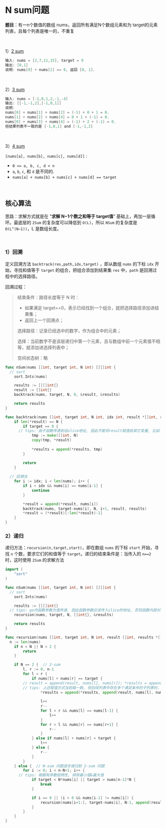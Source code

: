 # N sum问题

**题目**：有一n个数值的数组 nums，返回所有满足N个数组元素和为 target的元素列表，且每个列表是唯一的，不重复

​      

1）[2 sum](https://leetcode.com/problems/two-sum/)

```java
输入: nums = [2,7,11,15], target = 9
输出: [0,1]
说明: nums[0] + nums[1] == 9, 返回 [0, 1].
```

​    

2）[3 sum](https://leetcode.com/problems/3sum/)

```java
输入: nums = [-1,0,1,2,-1,-4]
输出: [[-1,-1,2],[-1,0,1]]
说明: 
nums[0] + nums[1] + nums[2] = (-1) + 0 + 1 = 0.
nums[1] + nums[2] + nums[4] = 0 + 1 + (-1) = 0.
nums[0] + nums[3] + nums[4] = (-1) + 2 + (-1) = 0.
但结果列表不一致的是 [-1,0,1] and [-1,-1,2]
```

​      

3）[4 sum](https://leetcode.com/problems/4sum/)

 `[nums[a], nums[b], nums[c], nums[d]]` :

- `0 <= a, b, c, d < n`
- `a`, `b`, `c`, 和 `d` 是不同的.
- `nums[a] + nums[b] + nums[c] + nums[d] == target`

​    

## 核心算法

思路：求解方式就是在 “**求解 N−1个数之和等于 target值**” 基础上，再加一层循环。最底层的 `2Sum` 的复杂度可以降低到 `O(L)`，所以 `NSum` 的复杂度是 `O(L^(N−1))`，L 是数组长度。

​    

### 1）回溯

定义回溯方法 `backtrack(res,path,idx,target)` ，即从数组 `nums` 的下标 `idx` 开始，寻找和值等于 `target`  的组合，把组合添加到结果集 `res` 中，`path` 是回溯过程中的选择路径。

回溯过程：

> 结束条件：路径长度等于 N 时：
>
> - 如果满足 target==0，表示已经找到一个组合，就把选择路径添加进结果集；
> - 返回上一个回溯点；
>
> 选择路径：记录已经选中的数字，作为组合中的元素；
>
> 选择：当前数字不是该层递归中第一个元素，且与数组中前一个元素值不相等，就添加进选择列表中；
>
> 空间状态树：略

```go
func nSum(nums []int, target int, N int) [][]int {
  // sort
	sort.Ints(nums)

	results := [][]int{}
	result := []int{}
	backtrack(nums, target, N, 0, &result, &results)

	return results
}

func backtrack(nums []int, target int, N int, idx int, result *[]int, results *[][]int) {
	if len(*result) == N {
		if target == 0 {
      // tips: 由于函数传递到话slice地址, 因此不能将result赋值给其它变量, 比如 tmp := *result
			tmp := make([]int, N)
			copy(tmp, *result)
			
			*results = append(*results, tmp)
		}

		return
	}
	
  // 回溯法
	for i := idx; i < len(nums); i++ {
		if i > idx && nums[i] == nums[i-1] {
			continue
		}

		*result = append(*result, nums[i])
		backtrack(nums, target-nums[i], N, i+1, result, results)
		*result = (*result)[:len(*result)-1]
	}
}
```



### 2）递归

递归方法：`recursion(n,target,start)`，即在数组 `nums` 的下标 `start` 开始，寻找 `n` 个数，要求它们的和值等于 `target`。递归的结束条件是：当传入的  `n==2` 时，这时使用 `2Sum` 的求解方法

```go
import (
	"sort"
)

func nSum(nums []int, target int, N int) [][]int {
  // sort
	sort.Ints(nums)

	results := [][]int{}
  // tips: go内函数参数为值传递, 因此函数参数应该传入slice的地址, 否则函数内部对slice操作不会传递给调用方
	recursion(nums, target, N, []int{}, &results)

	return results
}

func recursion(nums []int, target int, N int, result []int, results *[][]int) {
  n := len(nums)
	if n < N || N < 2 {
		return
	}

	if N == 2 {  // 2-sum
		l, r := 0, n-1
		for l < r {
			if nums[l] + nums[r] == target {
        // result = append(result, nums[l], nums[r]); *results = append(*results, result)
        // tips: 上述赋值方式当前缀一致, 但后续列表中存在多个满足条件的子列表时，结果异常, 比如 [-3, 0, 0, 1, 2, 3]
				*results = append(*results, append(result, nums[l], nums[r]))
				
				l++
				r--
				for l < r && nums[l] == nums[l-1] {
					l++
				}
				for r > l && nums[r] == nums[r+1] {
					r--
				}
			} else if nums[l] + nums[r] < target {
				l++
			} else {
				r--
			}
		}
	} else {  // N-sum 问题逐步递归到 2-sum 问题
		for i := 0; i < n-N+1; i++ {
      // tips: 根据有序数组特性, 排除最小值&最大值
			if target < N*nums[i] || target > nums[n-1]*N {
				break
			}

			if i == 0 || (i > 0 && nums[i-1] != nums[i]) {
				recursion(nums[i+1:], target-nums[i], N-1, append(result, nums[i]), results)
			}
		}
	}
}
```















